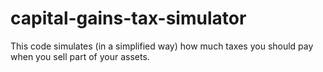 # capital-gains-tax-simulator
This code simulates (in a simplified way) how much taxes you should pay when you sell part of your assets.
